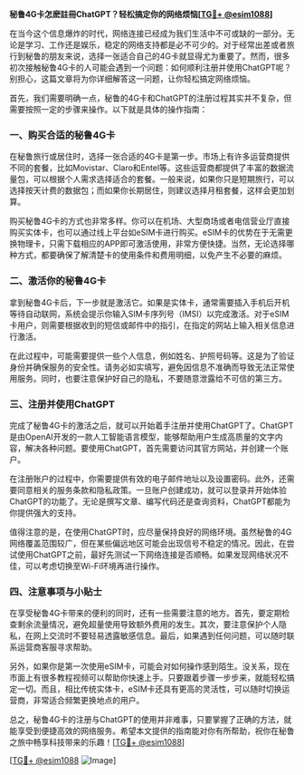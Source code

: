 **秘鲁4G卡怎麽註冊ChatGPT？轻松搞定你的网络烦恼[[TG💪+ @esim1088](https://t.me/s/esim1088)]**

在当今这个信息爆炸的时代，网络连接已经成为我们生活中不可或缺的一部分。无论是学习、工作还是娱乐，稳定的网络支持都是必不可少的。对于经常出差或者旅行到秘鲁的朋友来说，选择一张适合自己的4G卡就显得尤为重要了。然而，很多初次接触秘鲁4G卡的人可能会遇到一个问题：如何顺利注册并使用ChatGPT呢？别担心，这篇文章将为你详细解答这一问题，让你轻松搞定网络烦恼。

首先，我们需要明确一点，秘鲁的4G卡和ChatGPT的注册过程其实并不复杂，但需要按照一定的步骤来操作。以下就是具体的操作指南：

### 一、购买合适的秘鲁4G卡

在秘鲁旅行或居住时，选择一张合适的4G卡是第一步。市场上有许多运营商提供不同的套餐，比如Movistar、Claro和Entel等。这些运营商都提供了丰富的数据流量包，可以根据个人需求选择适合的套餐。一般来说，如果你只是短期旅行，可以选择按天计费的数据包；而如果你长期居住，则建议选择月租套餐，这样会更加划算。

购买秘鲁4G卡的方式也非常多样。你可以在机场、大型商场或者电信营业厅直接购买实体卡，也可以通过线上平台如eSIM卡进行购买。eSIM卡的优势在于无需更换物理卡，只需下载相应的APP即可激活使用，非常方便快捷。当然，无论选择哪种方式，都要确保了解清楚卡的使用条件和费用明细，以免产生不必要的麻烦。

### 二、激活你的秘鲁4G卡

拿到秘鲁4G卡后，下一步就是激活它。如果是实体卡，通常需要插入手机后开机等待自动联网，系统会提示你输入SIM卡序列号（IMSI）以完成激活。对于eSIM卡用户，则需要根据收到的短信或邮件中的指引，在指定的网站上输入相关信息进行激活。

在此过程中，可能需要提供一些个人信息，例如姓名、护照号码等。这是为了验证身份并确保服务的安全性。请务必如实填写，避免因信息不准确而导致无法正常使用服务。同时，也要注意保护好自己的隐私，不要随意泄露给不可信的第三方。

### 三、注册并使用ChatGPT

完成了秘鲁4G卡的激活之后，就可以开始着手注册并使用ChatGPT了。ChatGPT是由OpenAI开发的一款人工智能语言模型，能够帮助用户生成高质量的文字内容，解决各种问题。要使用ChatGPT，首先需要访问其官方网站，并创建一个账户。

在注册账户的过程中，你需要提供有效的电子邮件地址以及设置密码。此外，还需要同意相关的服务条款和隐私政策。一旦账户创建成功，就可以登录并开始体验ChatGPT的功能了。无论是撰写文章、编写代码还是查询资料，ChatGPT都能为你提供强大的支持。

值得注意的是，在使用ChatGPT时，应尽量保持良好的网络环境。虽然秘鲁的4G网络覆盖范围较广，但在某些偏远地区可能会出现信号不稳定的情况。因此，在尝试使用ChatGPT之前，最好先测试一下网络连接是否顺畅。如果发现网络状况不佳，可以考虑切换至Wi-Fi环境再进行操作。

### 四、注意事项与小贴士

在享受秘鲁4G卡带来的便利的同时，还有一些需要注意的地方。首先，要定期检查剩余流量情况，避免超量使用导致额外费用的发生。其次，要注意保护个人隐私，在网上交流时不要轻易透露敏感信息。最后，如果遇到任何问题，可以随时联系运营商客服寻求帮助。

另外，如果你是第一次使用eSIM卡，可能会对如何操作感到陌生。没关系，现在市面上有很多教程视频可以帮助你快速上手。只要跟着步骤一步步来，就能轻松搞定一切。而且，相比传统实体卡，eSIM卡还具有更高的灵活性，可以随时切换运营商，非常适合频繁更换地点的用户。

总之，秘鲁4G卡的注册与ChatGPT的使用并非难事，只要掌握了正确的方法，就能享受到便捷高效的网络服务。希望本文提供的指南能对你有所帮助，祝你在秘鲁之旅中畅享科技带来的乐趣！[[TG💪+ @esim1088](https://t.me/s/esim1088)]

[[TG💪+ @esim1088](https://t.me/s/esim1088) ![Image](https://i.postimg.cc/4NQfJmqS/Snipaste-2025-05-13-00-14-12.png)]